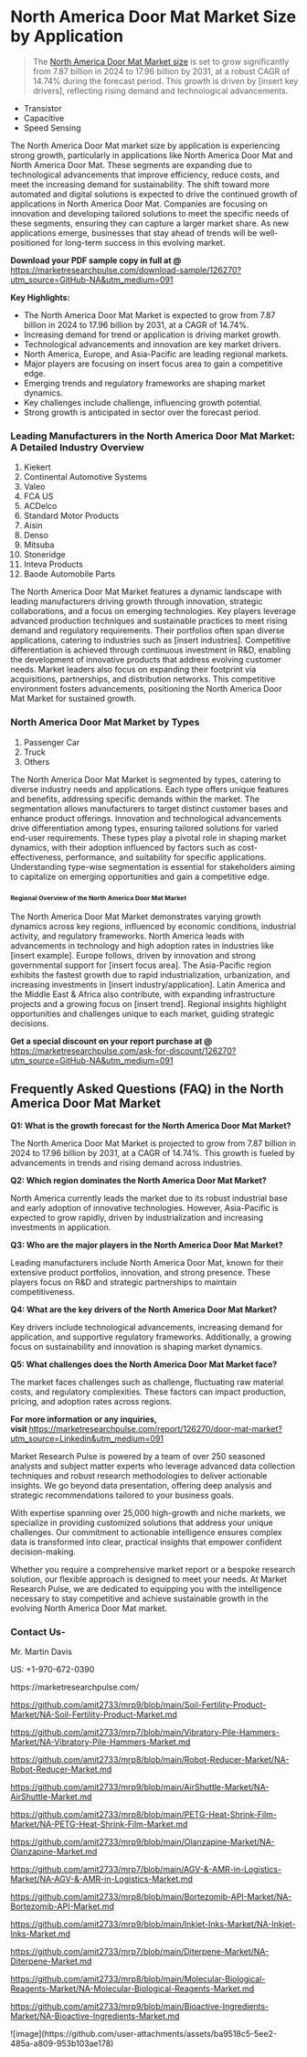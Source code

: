 <h1>North America Door Mat Market&nbsp;Size by Application</h1><blockquote><p>The <a href="https://marketresearchpulse.com/download-sample/126270?utm_source=GitHub-NA&amp;utm_medium=091">North America Door Mat Market size</a> is set to grow significantly from 7.87 billion in 2024 to 17.96 billion by 2031, at a robust CAGR of 14.74% during the forecast period. This growth is driven by [insert key drivers], reflecting rising demand and technological advancements.</p></blockquote><ul><li>Transistor<li> Capacitive<li> Speed Sensing</li></ul><p>The North America Door Mat market size by application is experiencing strong growth, particularly in applications like North America Door Mat and North America Door Mat. These segments are expanding due to technological advancements that improve efficiency, reduce costs, and meet the increasing demand for sustainability. The shift toward more automated and digital solutions is expected to drive the continued growth of applications in North America Door Mat. Companies are focusing on innovation and developing tailored solutions to meet the specific needs of these segments, ensuring they can capture a larger market share. As new applications emerge, businesses that stay ahead of trends will be well-positioned for long-term success in this evolving market.</p><p><strong>Download your PDF sample copy in full at @ </strong><a href="https://marketresearchpulse.com/download-sample/126270?utm_source=GitHub-NA&amp;utm_medium=091">https://marketresearchpulse.com/download-sample/126270?utm_source=GitHub-NA&amp;utm_medium=091</a></p><p><strong>Key Highlights: </strong></p><ul><li>The North America Door Mat Market is expected to grow from 7.87 billion in 2024 to 17.96 billion by 2031, at a CAGR of 14.74%.</li><li>Increasing demand for trend or application is driving market growth.</li><li>Technological advancements and innovation are key market drivers.</li><li>North America, Europe, and Asia-Pacific are leading regional markets.</li><li>Major players are focusing on insert focus area to gain a competitive edge.</li><li>Emerging trends and regulatory frameworks are shaping market dynamics.</li><li>Key challenges include challenge, influencing growth potential.</li><li>Strong growth is anticipated in sector over the forecast period.</li></ul><h3>Leading Manufacturers in the North America Door Mat Market: A Detailed Industry Overview</h3><ol><li>Kiekert</li><li>Continental Automotive Systems</li><li>Valeo</li><li>FCA US</li><li>ACDelco</li><li>Standard Motor Products</li><li>Aisin</li><li>Denso</li><li>Mitsuba</li><li>Stoneridge</li><li>Inteva Products</li><li>Baode Automobile Parts</li></ol><div class="flex max-w-full flex-col flex-grow"><div class="min-h-8 text-message flex w-full flex-col items-end gap-2 whitespace-normal break-words [.text-message+&amp;]:mt-5" dir="auto" data-message-author-role="assistant" data-message-id="fd8432e4-4910-450d-b182-61b7bfb0a01f" data-message-model-slug="gpt-4o"><div class="flex w-full flex-col gap-1 empty:hidden first:pt-[3px]"><div class="markdown prose w-full break-words dark:prose-invert light"><p>The North America Door Mat Market features a dynamic landscape with leading manufacturers driving growth through innovation, strategic collaborations, and a focus on emerging technologies. Key players leverage advanced production techniques and sustainable practices to meet rising demand and regulatory requirements. Their portfolios often span diverse applications, catering to industries such as [insert industries]. Competitive differentiation is achieved through continuous investment in R&amp;D, enabling the development of innovative products that address evolving customer needs. Market leaders also focus on expanding their footprint via acquisitions, partnerships, and distribution networks. This competitive environment fosters advancements, positioning the North America Door Mat Market for sustained growth.</p></div></div></div></div><h3>North America Door Mat Market by Types</h3><ol><li>Passenger Car<li> Truck<li> Others</li></ol><div class="flex max-w-full flex-col flex-grow"><div class="min-h-8 text-message flex w-full flex-col items-end gap-2 whitespace-normal break-words [.text-message+&amp;]:mt-5" dir="auto" data-message-author-role="assistant" data-message-id="084470be-0bb7-4664-bddf-5156b4f41249" data-message-model-slug="gpt-4o-mini"><div class="flex w-full flex-col gap-1 empty:hidden first:pt-[3px]"><div class="markdown prose w-full break-words dark:prose-invert light"><p>The North America Door Mat Market is segmented by types, catering to diverse industry needs and applications. Each type offers unique features and benefits, addressing specific demands within the market. The segmentation allows manufacturers to target distinct customer bases and enhance product offerings. Innovation and technological advancements drive differentiation among types, ensuring tailored solutions for varied end-user requirements. These types play a pivotal role in shaping market dynamics, with their adoption influenced by factors such as cost-effectiveness, performance, and suitability for specific applications. Understanding type-wise segmentation is essential for stakeholders aiming to capitalize on emerging opportunities and gain a competitive edge.</p></div></div></div></div><h3><span style="font-size: 11px;">Regional Overview of the North America Door Mat Market</span></h3><div class="flex max-w-full flex-col flex-grow"><div class="min-h-8 text-message flex w-full flex-col items-end gap-2 whitespace-normal break-words [.text-message+&amp;]:mt-5" dir="auto" data-message-author-role="assistant" data-message-id="e9038762-ce64-4e30-91c9-9bd413514231" data-message-model-slug="gpt-4o-mini"><div class="flex w-full flex-col gap-1 empty:hidden first:pt-[3px]"><div class="markdown prose w-full break-words dark:prose-invert light"><p>The North America Door Mat Market demonstrates varying growth dynamics across key regions, influenced by economic conditions, industrial activity, and regulatory frameworks. North America leads with advancements in technology and high adoption rates in industries like [insert example]. Europe follows, driven by innovation and strong governmental support for [insert focus area]. The Asia-Pacific region exhibits the fastest growth due to rapid industrialization, urbanization, and increasing investments in [insert industry/application]. Latin America and the Middle East &amp; Africa also contribute, with expanding infrastructure projects and a growing focus on [insert trend]. Regional insights highlight opportunities and challenges unique to each market, guiding strategic decisions.</p></div></div></div></div><p><strong>Get a special discount on your report purchase at @ </strong><a href="https://marketresearchpulse.com/ask-for-discount/126270?utm_source=GitHub-NA&amp;utm_medium=091">https://marketresearchpulse.com/ask-for-discount/126270?utm_source=GitHub-NA&amp;utm_medium=091</a></p><h2>Frequently Asked Questions (FAQ) in the North America Door Mat Market</h2><p><strong>Q1: What is the growth forecast for the North America Door Mat Market?</strong></p><p>The North America Door Mat Market is projected to grow from 7.87 billion in 2024 to 17.96 billion by 2031, at a CAGR of 14.74%. This growth is fueled by advancements in trends and rising demand across industries.</p><p><strong>Q2: Which region dominates the North America Door Mat Market?</strong></p><p>North America currently leads the market due to its robust industrial base and early adoption of innovative technologies. However, Asia-Pacific is expected to grow rapidly, driven by industrialization and increasing investments in application.</p><p><strong>Q3: Who are the major players in the North America Door Mat Market?</strong></p><p>Leading manufacturers include North America Door Mat, known for their extensive product portfolios, innovation, and strong presence. These players focus on R&amp;D and strategic partnerships to maintain competitiveness.</p><p><strong>Q4: What are the key drivers of the North America Door Mat Market?</strong></p><p>Key drivers include technological advancements, increasing demand for application, and supportive regulatory frameworks. Additionally, a growing focus on sustainability and innovation is shaping market dynamics.</p><p><strong>Q5: What challenges does the North America Door Mat Market face?</strong></p><p>The market faces challenges such as challenge, fluctuating raw material costs, and regulatory complexities. These factors can impact production, pricing, and adoption rates across regions.</p><p><strong>For more information or any inquiries, visit&nbsp;</strong><a href="https://marketresearchpulse.com/report/126270/door-mat-market?utm_source=Linkedin&utm_medium=091">https://marketresearchpulse.com/report/126270/door-mat-market?utm_source=Linkedin&utm_medium=091</a></p><p>Market Research Pulse is powered by a team of over 250 seasoned analysts and subject matter experts who leverage advanced data collection techniques and robust research methodologies to deliver actionable insights. We go beyond data presentation, offering deep analysis and strategic recommendations tailored to your business goals.</p><p>With expertise spanning over 25,000 high-growth and niche markets, we specialize in providing customized solutions that address your unique challenges. Our commitment to actionable intelligence ensures complex data is transformed into clear, practical insights that empower confident decision-making.</p><p>Whether you require a comprehensive market report or a bespoke research solution, our flexible approach is designed to meet your needs. At Market Research Pulse, we are dedicated to equipping you with the intelligence necessary to stay competitive and achieve sustainable growth in the evolving North America Door Mat market.</p><h3><strong>Contact Us-</strong></h3><p>Mr. Martin Davis</p><p>US: +1-970-672-0390</p><p>https://marketresearchpulse.com/</p><p><a href="https://github.com/amit2733/mrp9/blob/main/Soil-Fertility-Product-Market/NA-Soil-Fertility-Product-Market.md">https://github.com/amit2733/mrp9/blob/main/Soil-Fertility-Product-Market/NA-Soil-Fertility-Product-Market.md</a></p><p><a href="https://github.com/amit2733/mrp7/blob/main/Vibratory-Pile-Hammers-Market/NA-Vibratory-Pile-Hammers-Market.md">https://github.com/amit2733/mrp7/blob/main/Vibratory-Pile-Hammers-Market/NA-Vibratory-Pile-Hammers-Market.md</a></p><p><a href="https://github.com/amit2733/mrp8/blob/main/Robot-Reducer-Market/NA-Robot-Reducer-Market.md">https://github.com/amit2733/mrp8/blob/main/Robot-Reducer-Market/NA-Robot-Reducer-Market.md</a></p><p><a href="https://github.com/amit2733/mrp9/blob/main/AirShuttle-Market/NA-AirShuttle-Market.md">https://github.com/amit2733/mrp9/blob/main/AirShuttle-Market/NA-AirShuttle-Market.md</a></p><p><a href="https://github.com/amit2733/mrp8/blob/main/PETG-Heat-Shrink-Film-Market/NA-PETG-Heat-Shrink-Film-Market.md">https://github.com/amit2733/mrp8/blob/main/PETG-Heat-Shrink-Film-Market/NA-PETG-Heat-Shrink-Film-Market.md</a></p><p><a href="https://github.com/amit2733/mrp9/blob/main/Olanzapine-Market/NA-Olanzapine-Market.md">https://github.com/amit2733/mrp9/blob/main/Olanzapine-Market/NA-Olanzapine-Market.md</a></p><p><a href="https://github.com/amit2733/mrp7/blob/main/AGV-&-AMR-in-Logistics-Market/NA-AGV-&-AMR-in-Logistics-Market.md">https://github.com/amit2733/mrp7/blob/main/AGV-&-AMR-in-Logistics-Market/NA-AGV-&-AMR-in-Logistics-Market.md</a></p><p><a href="https://github.com/amit2733/mrp8/blob/main/Bortezomib-API-Market/NA-Bortezomib-API-Market.md">https://github.com/amit2733/mrp8/blob/main/Bortezomib-API-Market/NA-Bortezomib-API-Market.md</a></p><p><a href="https://github.com/amit2733/mrp9/blob/main/Inkjet-Inks-Market/NA-Inkjet-Inks-Market.md">https://github.com/amit2733/mrp9/blob/main/Inkjet-Inks-Market/NA-Inkjet-Inks-Market.md</a></p><p><a href="https://github.com/amit2733/mrp7/blob/main/Diterpene-Market/NA-Diterpene-Market.md">https://github.com/amit2733/mrp7/blob/main/Diterpene-Market/NA-Diterpene-Market.md</a></p><p><a href="https://github.com/amit2733/mrp8/blob/main/Molecular-Biological-Reagents-Market/NA-Molecular-Biological-Reagents-Market.md">https://github.com/amit2733/mrp8/blob/main/Molecular-Biological-Reagents-Market/NA-Molecular-Biological-Reagents-Market.md</a></p><p><a href="https://github.com/amit2733/mrp9/blob/main/Bioactive-Ingredients-Market/NA-Bioactive-Ingredients-Market.md">https://github.com/amit2733/mrp9/blob/main/Bioactive-Ingredients-Market/NA-Bioactive-Ingredients-Market.md</a></p>
![image](https://github.com/user-attachments/assets/ba9518c5-5ee2-485a-a809-953b103ae178)
